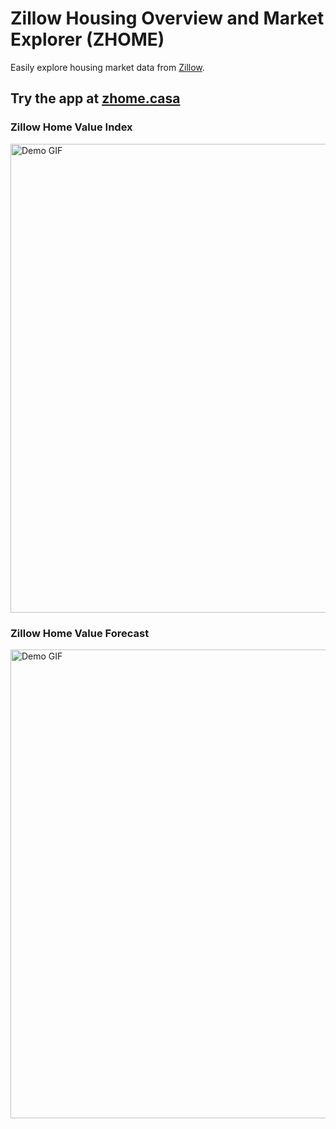 # Zillow Housing Overview and Market Explorer (ZHOME)
Easily explore housing market data from [Zillow](https://www.zillow.com/research/data/).

## Try the app at [zhome.casa](zhome.casa)

### Zillow Home Value Index
<img src="react-flask-app/public/zhvi.gif" width="750" alt="Demo GIF">

### Zillow Home Value Forecast
<img src="react-flask-app/public/zhvf.gif" width="750" alt="Demo GIF">
